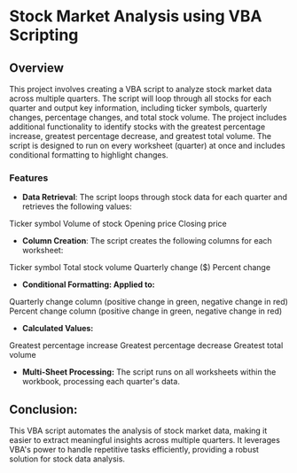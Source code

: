 # Stock Market Analysis using VBA Scripting

## Overview
This project involves creating a VBA script to analyze stock market data across multiple quarters. The script will loop through all stocks for each quarter and output key information, including ticker symbols, quarterly changes, percentage changes, and total stock volume. The project includes additional functionality to identify stocks with the greatest percentage increase, greatest percentage decrease, and greatest total volume. The script is designed to run on every worksheet (quarter) at once and includes conditional formatting to highlight changes.

### Features
- **Data Retrieval**: The script loops through stock data for each quarter and retrieves the following values:

Ticker symbol
Volume of stock
Opening price
Closing price

- **Column Creation**: The script creates the following columns for each worksheet:

Ticker symbol
Total stock volume
Quarterly change ($)
Percent change

- **Conditional Formatting: Applied to:**

Quarterly change column (positive change in green, negative change in red)
Percent change column (positive change in green, negative change in red)

- **Calculated Values:**

Greatest percentage increase
Greatest percentage decrease
Greatest total volume

- **Multi-Sheet Processing:** The script runs on all worksheets within the workbook, processing each quarter's data.


## **Conclusion:**
This VBA script automates the analysis of stock market data, making it easier to extract meaningful insights across multiple quarters. It leverages VBA's power to handle repetitive tasks efficiently, providing a robust solution for stock data analysis.

